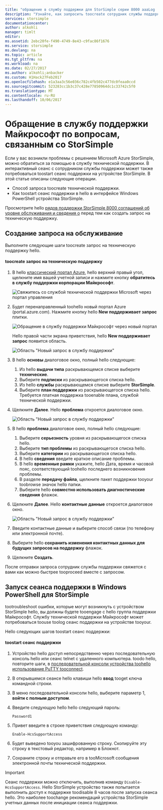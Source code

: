 ```yaml
---
title: "обращение в службу поддержки для StorSimple серии 8000 aaaLog | Документы Microsoft"
description: "Узнайте, как запросить toocreate сотрудник службы поддержки и запустить сеанс поддержки на устройстве StorSimple."
services: storsimple
documentationcenter: 
author: alkohli
manager: timlt
editor: 
ms.assetid: 2ebc20fe-f490-4749-8e43-c9fac86f1676
ms.service: storsimple
ms.devlang: na
ms.topic: article
ms.tgt_pltfrm: na
ms.workload: na
ms.date: 02/27/2017
ms.author: alkohli;anbacker
ms.custom: H1Hack27Feb2017
ms.openlocfilehash: e1a3aa3c56e036c782c4fb502c477dc0feaa0ccd
ms.sourcegitcommit: 523283cc1b3c37c428e77850964dc1c33742c5f0
ms.translationtype: MT
ms.contentlocale: ru-RU
ms.lasthandoff: 10/06/2017
---
```

# <a name="contact-microsoft-support-for-your-storsimple"></a>Обращение в службу поддержки Майкрософт по вопросам, связанным со StorSimple
Если у вас возникли проблемы с решением Microsoft Azure StorSimple, можно обратиться за помощью в службу технической поддержки. В интерактивный сеанс с сотрудником службы поддержки может также потребоваться toostart сеанс поддержки на устройстве StorSimple. В этой статье описаны следующие операции.

* Способ запроса toocreate технической поддержки.
* Как toostart сеанс поддержки в hello в интерфейсе Windows PowerShell устройства StorSimple.

Просмотрите hello [рядов поддержки StorSimple 8000 соглашений об уровне обслуживания и сведения о](https://msdn.microsoft.com/library/mt433077.aspx) перед тем как создать запрос на техническую поддержку.

## <a name="create-a-support-request"></a>Создание запроса на обслуживание
Выполните следующие шаги toocreate запрос на техническую поддержку hello.

#### <a name="toocreate-a-support-request"></a>toocreate запрос на техническую поддержку
1. В hello [классический портал Azure](https://manage.windowsazure.com/), hello верхний правый угол, щелкните имя вашей учетной записи и нажмите кнопку **обратитесь в службу поддержки корпорации Майкрософт**.
   
    ![Свяжитесь со службой технической поддержки Microsoft через портал управления](./media/storsimple-contact-microsoft-support/Ibiza1.png)
2. Будет перенаправленный toohello новый портал Azure (portal.azure.com). Нажмите кнопку hello **New поддерживает запрос** плитки.
   
    ![Обращение в службу поддержки Майкрософт через новый портал](./media/storsimple-contact-microsoft-support/Ibiza2.png)
   
    Hello правой части экрана приветствия, hello **New поддерживает запрос** появится область. 
   
    ![Область "Новый запрос в службу поддержки"](./media/storsimple-contact-microsoft-support/Ibiza3a.png)
3. В hello **основы** диалоговое окно, полный hello следующие:                                
   
   1. Из hello **выдачи типа** раскрывающемся списке выберите **технические**.
   2. Выберите **подписки** из раскрывающегося списка hello.
   3. Из hello **службы** раскрывающемся списке выберите **StorSimple**. 
   4. Выберите **план поддержки** из раскрывающегося списка hello. Требуется платная поддержка tooenable плана, службой технической поддержки.
4. Щелкните **Далее**. Hello **проблема** откроется диалоговое окно.
   
    ![Область "Новый запрос в службу поддержки"](./media/storsimple-contact-microsoft-support/Ibiza5a.png) 
5. В hello **проблема** диалоговое окно, полный hello следующие:
   
   1. Выберите **серьезность** уровня из раскрывающегося списка hello.
   2. Выберите **тип проблемы** из раскрывающегося списка hello.
   3. Выберите **категории** из раскрывающегося списка hello. 
   4. В hello **сведения** введите краткое описание проблемы.
   5. В hello **временные рамки** укажите, hello Дата, время и часовой пояс, соответствующий toohello последнего возникновения проблемы.
   6. В разделе **передачу файла**, щелкните пакет поддержки tooyour toobrowse значок hello папки.
   7. Выберите hello **совместно использовать диагностические сведения** флажок.
6. Щелкните **Далее**. Hello **контактные данные** откроется диалоговое окно.
   
    ![Область "Новый запрос в службу поддержки"](./media/storsimple-contact-microsoft-support/Ibiza6a.png) 
7. Введите контактные данные и выберите способ связи (по телефону или электронной почте). 
8. Выберите hello **сохранить изменения контактных данных для будущих запросов на поддержку** флажок.
9. Щелкните **Создать**.

После отправки запроса сотрудник службы поддержки свяжется с вами как можно быстрее tooproceed вместе с запросом.

## <a name="start-a-support-session-in-windows-powershell-for-storsimple"></a>Запуск сеанса поддержки в Windows PowerShell для StorSimple
tootroubleshoot ошибки, которые могут возникнуть с устройством StorSimple hello, вы должны будете tooengage с hello группа поддержки Майкрософт. Службу технической поддержки Майкрософт может потребоваться toouse toolog сеанс поддержки на устройстве tooyour. 

Hello следующих шагов toostart сеанс поддержки:

#### <a name="toostart-a-support-session"></a>toostart сеанс поддержки
1. Устройство hello доступ непосредственно через последовательную консоль hello или сеанс telnet с удаленного компьютера. toodo hello, повторите шаги, в [последовательной консоли устройства toohello использование PuTTY tooconnect](storsimple-deployment-walkthrough.md#use-putty-to-connect-to-the-device-serial-console).
2. В открывшемся сеансе hello клавиши hello **ввод** tooget ключа командной строки.
3. В меню последовательной консоли hello, выберите параметр 1, **войти с полным доступом**.
4. Введите следующую hello hello следующий пароль: 
   
    `Password1`
5. Привет введите в строке приветствия следующую команду:
   
    `Enable-HcsSupportAccess`
6. Будет выведено tooyou зашифрованную строку. Скопируйте эту строку в текстовый редактор, например в Блокнот.
7. Сохраните строку и отправьте его в tooMicrosoft сообщения электронной почты технической поддержки. 

> [!IMPORTANT]
> Сеанс поддержки можно отключить, выполнив команду `Disable-HcsSupportAccess`. Hello StorSimple устройство также попытается выполнить доступ к поддержке toodisable 8 часов после запуска сеанса hello. Это наиболее toochange рекомендаций устройства StorSimple учетных данных после инициации сеанса поддержки.
> 
> 

